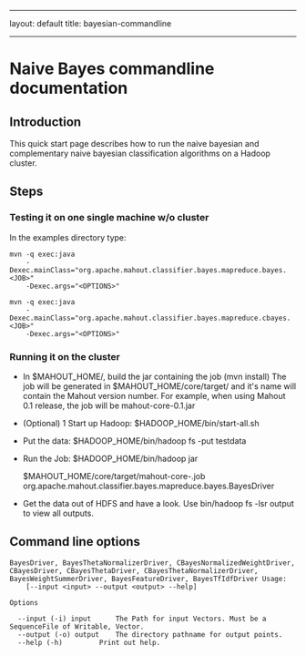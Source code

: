 <!--
 Licensed to the Apache Software Foundation (ASF) under one or more
 contributor license agreements.  See the NOTICE file distributed with
 this work for additional information regarding copyright ownership.
 The ASF licenses this file to You under the Apache License, Version 2.0
 (the "License"); you may not use this file except in compliance with
 the License.  You may obtain a copy of the License at

     http://www.apache.org/licenses/LICENSE-2.0

 Unless required by applicable law or agreed to in writing, software
 distributed under the License is distributed on an "AS IS" BASIS,
 WITHOUT WARRANTIES OR CONDITIONS OF ANY KIND, either express or implied.
 See the License for the specific language governing permissions and
 limitations under the License.
-->
---
layout: default
title: bayesian-commandline

    
---

# Naive Bayes commandline documentation

<a name="bayesian-commandline-Introduction"></a>
## Introduction

This quick start page describes how to run the naive bayesian and
complementary naive bayesian classification algorithms on a Hadoop cluster.

<a name="bayesian-commandline-Steps"></a>
## Steps

<a name="bayesian-commandline-Testingitononesinglemachinew/ocluster"></a>
### Testing it on one single machine w/o cluster

In the examples directory type:

    mvn -q exec:java
        -Dexec.mainClass="org.apache.mahout.classifier.bayes.mapreduce.bayes.<JOB>"
        -Dexec.args="<OPTIONS>"

    mvn -q exec:java
        -Dexec.mainClass="org.apache.mahout.classifier.bayes.mapreduce.cbayes.<JOB>"
        -Dexec.args="<OPTIONS>"


<a name="bayesian-commandline-Runningitonthecluster"></a>
### Running it on the cluster

* In $MAHOUT_HOME/, build the jar containing the job (mvn install) The job
will be generated in $MAHOUT_HOME/core/target/ and it's name will contain
the Mahout version number. For example, when using Mahout 0.1 release, the
job will be mahout-core-0.1.jar

* (Optional) 1 Start up Hadoop: $HADOOP_HOME/bin/start-all.sh

* Put the data: $HADOOP_HOME/bin/hadoop fs -put <PATH TO DATA> testdata

* Run the Job: $HADOOP_HOME/bin/hadoop jar

    $MAHOUT_HOME/core/target/mahout-core-<MAHOUT VERSION>.job
        org.apache.mahout.classifier.bayes.mapreduce.bayes.BayesDriver <OPTIONS>

* Get the data out of HDFS and have a look. Use bin/hadoop fs -lsr output
to view all outputs.

<a name="bayesian-commandline-Commandlineoptions"></a>
## Command line options

    BayesDriver, BayesThetaNormalizerDriver, CBayesNormalizedWeightDriver, CBayesDriver, CBayesThetaDriver, CBayesThetaNormalizerDriver, BayesWeightSummerDriver, BayesFeatureDriver, BayesTfIdfDriver Usage:
        [--input <input> --output <output> --help]
      
    Options
    
      --input (-i) input	  The Path for input Vectors. Must be a SequenceFile of Writable, Vector.
      --output (-o) output	  The directory pathname for output points.
      --help (-h)		  Print out help.

